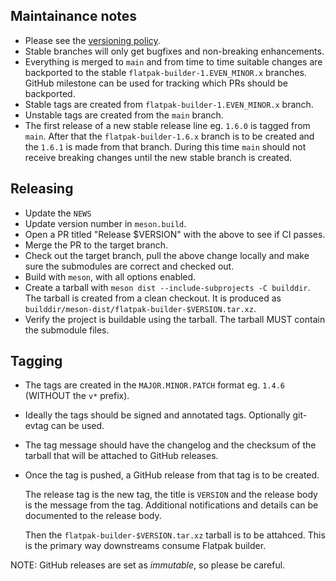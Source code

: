 ## Maintainance notes

- Please see the [versioning policy](https://github.com/flatpak/flatpak-builder/tree/main?tab=readme-ov-file#supported-versions).
- Stable branches will only get bugfixes and non-breaking enhancements.
- Everything is merged to `main` and from time to time suitable changes
  are backported to the stable `flatpak-builder-1.EVEN_MINOR.x`
  branches. GitHub milestone can be used for tracking which PRs should
  be backported.
- Stable tags are created from `flatpak-builder-1.EVEN_MINOR.x` branch.
- Unstable tags are created from the `main` branch.
- The first release of a new stable release line eg. `1.6.0`
  is tagged from `main`. After that the `flatpak-builder-1.6.x` branch
  is to be created and the `1.6.1` is made from that branch. During this
  time `main` should not receive breaking changes until the new
  stable branch is created.

## Releasing

- Update the `NEWS`
- Update version number in `meson.build`.
- Open a  PR titled "Release $VERSION" with the above to see if CI passes.
- Merge the PR to the target branch.
- Check out the target branch, pull the above change locally and make
  sure the submodules are correct and checked out.
- Build with `meson`, with all options enabled.
- Create a tarball with `meson dist --include-subprojects -C builddir`.
  The tarball is created from a clean checkout. It is produced as
  `builddir/meson-dist/flatpak-builder-$VERSION.tar.xz`.
- Verify the project is buildable using the tarball. The tarball MUST
  contain the submodule files.

## Tagging

- The tags are created in the `MAJOR.MINOR.PATCH` format eg. `1.4.6`
  (WITHOUT the `v*` prefix).
- Ideally the tags should be signed and annotated tags. Optionally
  git-evtag can be used.
- The tag message should have the changelog and the checksum of the
  tarball that will be attached to GitHub releases.
- Once the tag is pushed, a GitHub release from that tag is to be
  created.

  The release tag is the new tag, the title is `VERSION` and the release
  body is the message from the tag. Additional notifications and details
  can be documented to the release body.

  Then the `flatpak-builder-$VERSION.tar.xz` tarball is to be attahced.
  This is the primary way downstreams consume Flatpak builder.


NOTE: GitHub releases are set as _immutable_, so please be careful.
